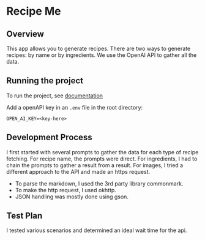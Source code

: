 # Recipe Me

## Overview
This app allows you to generate recipes. There are two ways
to generate recipes: by name or by ingredients. We use the 
OpenAI API to gather all the data.

## Running the project
To run the project, see [documentation](./vaadin.md)  
  
Add a openAPI key in an `.env` file in the root directory:
```
OPEN_AI_KEY=<key-here>
```

## Development Process
I first started with several prompts to gather the data for each type
of recipe fetching. For recipe name, the prompts were direct. For ingredients,
I had to chain the prompts to gather a result from a result. For images, I tried
a different approach to the API and made an https request.  
  
- To parse the markdown, I used the 3rd party library commonmark.  
- To make the http request, I used okhttp.
- JSON handling was mostly done using gson.

## Test Plan
I tested various scenarios and determined an ideal wait time for the api.